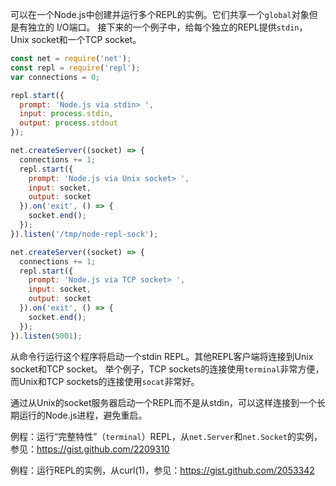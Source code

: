 可以在一个Node.js中创建并运行多个REPL的实例。它们共享一个`global`对象但是有独立的
I/O端口。
接下来的一个例子中，给每个独立的REPL提供`stdin`，Unix socket和一个TCP socket。

```js
const net = require('net');
const repl = require('repl');
var connections = 0;

repl.start({
  prompt: 'Node.js via stdin> ',
  input: process.stdin,
  output: process.stdout
});

net.createServer((socket) => {
  connections += 1;
  repl.start({
    prompt: 'Node.js via Unix socket> ',
    input: socket,
    output: socket
  }).on('exit', () => {
    socket.end();
  });
}).listen('/tmp/node-repl-sock');

net.createServer((socket) => {
  connections += 1;
  repl.start({
    prompt: 'Node.js via TCP socket> ',
    input: socket,
    output: socket
  }).on('exit', () => {
    socket.end();
  });
}).listen(5001);
```

从命令行运行这个程序将启动一个stdin REPL。其他REPL客户端将连接到Unix socket和TCP socket。
举个例子，TCP sockets的连接使用`terminal`非常方便，而Unix和TCP sockets的连接使用`socat`非常好。

通过从Unix的socket服务器启动一个REPL而不是从stdin，可以这样连接到一个长期运行的Node.js进程，避免重启。

例程：运行“完整特性”（`terminal`）REPL，从`net.Server`和`net.Socket`的实例，参见：https://gist.github.com/2209310

例程：运行REPL的实例，从curl(1)，参见：https://gist.github.com/2053342

[stream]: stream.html
[`util.inspect()`]: util.html#util_util_inspect_object_options
[`readline.Interface`]: readline.html#readline_class_interface
[`readline.InterfaceCompleter`]: readline.html#readline_use_of_the_completer_function
